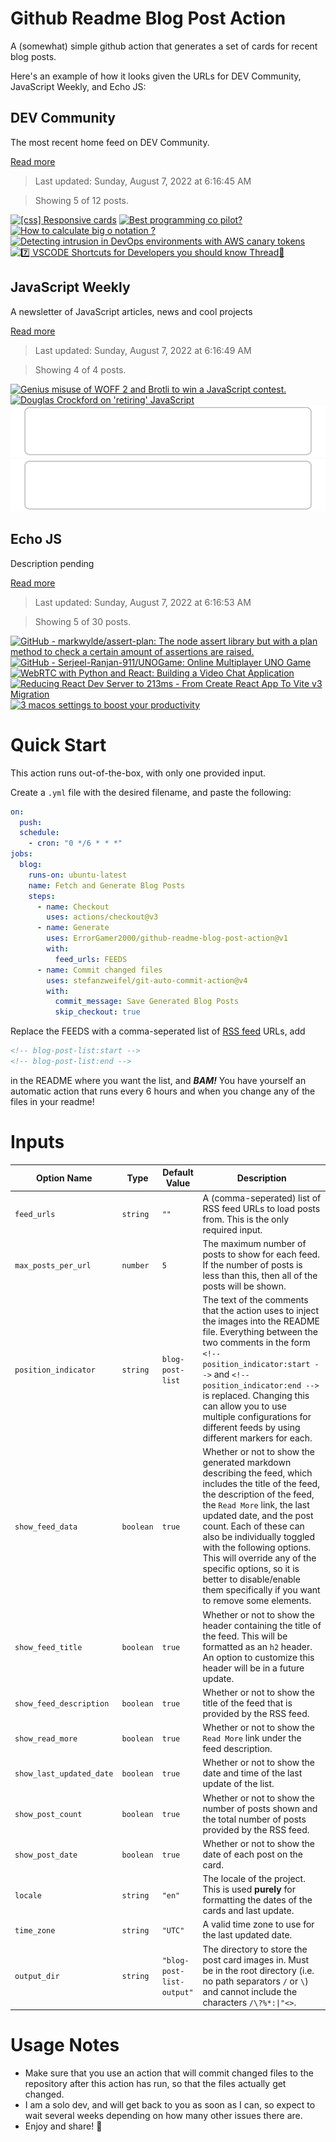# Github Readme Blog Post Action

A (somewhat) simple github action that generates a set of cards for recent blog posts.

Here's an example of how it looks given the URLs for DEV Community, JavaScript Weekly, and Echo JS:

<!-- post-list:start -->
## DEV Community

The most recent home feed on DEV Community.

[Read more](https://dev.to)
> Last updated: Sunday, August 7, 2022 at 6:16:45 AM

> Showing 5 of 12 posts.

[![[css] Responsive cards](https://raw.githubusercontent.com/ErrorGamer2000/github-readme-blog-post-action/main/generated_files/DEV_Community/[css]_Responsive_cards.svg)](https://dev.to/maurerkrisztian/css-responsive-cards-2glh)
[![Best programming co pilot?](https://raw.githubusercontent.com/ErrorGamer2000/github-readme-blog-post-action/main/generated_files/DEV_Community/Best_programming_co_pilot_.svg)](https://dev.to/waleedhcoder/best-programming-co-pilot-m21)
[![How to calculate big o notation ?](https://raw.githubusercontent.com/ErrorGamer2000/github-readme-blog-post-action/main/generated_files/DEV_Community/How_to_calculate_big_o_notation__.svg)](https://dev.to/eminvergil/how-to-calculate-big-o-notation--eh5)
[![Detecting intrusion in DevOps environments with AWS canary tokens](https://raw.githubusercontent.com/ErrorGamer2000/github-readme-blog-post-action/main/generated_files/DEV_Community/Detecting_intrusion_in_DevOps_environments_with_AWS_canary_tokens.svg)](https://dev.to/rishitashaw/detecting-intrusion-in-devops-environments-with-aws-canary-tokens-5a30)
[![7️⃣ VSCODE Shortcuts for Developers you should know Thread🧵](https://raw.githubusercontent.com/ErrorGamer2000/github-readme-blog-post-action/main/generated_files/DEV_Community/7️⃣_VSCODE_Shortcuts_for_Developers_you_should_know_Thread🧵.svg)](https://dev.to/qbentil/7-vscode-shortcuts-for-developers-you-should-know-thread-2p9l)


## JavaScript Weekly

A newsletter of JavaScript articles, news and cool projects

[Read more](https://javascriptweekly.com/)
> Last updated: Sunday, August 7, 2022 at 6:16:49 AM

> Showing 4 of 4 posts.

[![Genius misuse of WOFF 2 and Brotli to win a JavaScript contest.](https://raw.githubusercontent.com/ErrorGamer2000/github-readme-blog-post-action/main/generated_files/JavaScript_Weekly/Genius_misuse_of_WOFF_2_and_Brotli_to_win_a_JavaScript_contest..svg)](https://javascriptweekly.com/issues/601)
[![Douglas Crockford on 'retiring' JavaScript](https://raw.githubusercontent.com/ErrorGamer2000/github-readme-blog-post-action/main/generated_files/JavaScript_Weekly/Douglas_Crockford_on_'retiring'_JavaScript.svg)](https://javascriptweekly.com/issues/600)
[![Common JavaScript issues developers face](https://raw.githubusercontent.com/ErrorGamer2000/github-readme-blog-post-action/main/generated_files/JavaScript_Weekly/Common_JavaScript_issues_developers_face.svg)](https://javascriptweekly.com/issues/599)
[![Vite 3, or in French: quick, quick, quick.](https://raw.githubusercontent.com/ErrorGamer2000/github-readme-blog-post-action/main/generated_files/JavaScript_Weekly/Vite_3__or_in_French__quick__quick__quick..svg)](https://javascriptweekly.com/issues/598)


## Echo JS

Description pending

[Read more](
http://www.echojs.com
)
> Last updated: Sunday, August 7, 2022 at 6:16:53 AM

> Showing 5 of 30 posts.

[![GitHub - markwylde/assert-plan: The node assert library but with a plan method to check a certain amount of assertions are raised.](https://raw.githubusercontent.com/ErrorGamer2000/github-readme-blog-post-action/main/generated_files/_Echo_JS_/GitHub_-_markwylde_assert-plan__The_node_assert_library_but_with_a_plan_method_to_check_a_certain_amount_of_assertions_are_raised..svg)](https://github.com/markwylde/assert-plan)
[![GitHub - Serjeel-Ranjan-911/UNOGame: Online Multiplayer UNO Game](https://raw.githubusercontent.com/ErrorGamer2000/github-readme-blog-post-action/main/generated_files/_Echo_JS_/GitHub_-_Serjeel-Ranjan-911_UNOGame__Online_Multiplayer_UNO_Game.svg)](https://github.com/Serjeel-Ranjan-911/UNOGame)
[![WebRTC with Python and React: Building a Video Chat Application](https://raw.githubusercontent.com/ErrorGamer2000/github-readme-blog-post-action/main/generated_files/_Echo_JS_/WebRTC_with_Python_and_React__Building_a_Video_Chat_Application.svg)](https://www.metered.ca/blog/webrtc-with-python-building-a-video-chat-application/)
[![Reducing React Dev Server to 213ms - From Create React App To Vite v3 Migration](https://raw.githubusercontent.com/ErrorGamer2000/github-readme-blog-post-action/main/generated_files/_Echo_JS_/Reducing_React_Dev_Server_to_213ms_-_From_Create_React_App_To_Vite_v3_Migration.svg)](
https://orizens.com/blog/reducing-react-dev-server-to-213ms-from-create-react-app-to-vite-migration/
)
[![3 macos settings to boost your productivity](https://raw.githubusercontent.com/ErrorGamer2000/github-readme-blog-post-action/main/generated_files/_Echo_JS_/3_macos_settings_to_boost_your_productivity.svg)](https://dev.to/przemyslawjanpietrzak/3-macos-settings-to-boost-your-productivity-38j7)


<!-- post-list:end -->

# Quick Start

This action runs out-of-the-box, with only one provided input.

Create a `.yml` file with the desired filename, and paste the following:

```yml
on:
  push:
  schedule:
    - cron: "0 */6 * * *"
jobs:
  blog:
    runs-on: ubuntu-latest
    name: Fetch and Generate Blog Posts
    steps:
      - name: Checkout
        uses: actions/checkout@v3
      - name: Generate
        uses: ErrorGamer2000/github-readme-blog-post-action@v1
        with:
          feed_urls: FEEDS
      - name: Commit changed files
        uses: stefanzweifel/git-auto-commit-action@v4
        with:
          commit_message: Save Generated Blog Posts
          skip_checkout: true
```

Replace the FEEDS with a comma-seperated list of [RSS feed](https://rss.com/blog/how-do-rss-feeds-work/) URLs, add

```md
<!-- blog-post-list:start -->
<!-- blog-post-list:end -->
```

in the README where you want the list, and **_BAM!_** You have yourself an automatic action that runs every 6 hours and when you change any of the files in your readme!

# Inputs

<table>
  <thead>
    <tr>
      <th>Option Name</th>
      <th>Type</th>
      <th>Default Value</th>
      <th>Description</th>
    </tr>
  </thead>
  <tbody>
    <tr>
      <td><code>feed_urls</code></td>
      <td><code>string</code></td>
      <td><code>""</code></td>
      <td>A (comma-seperated) list of RSS feed URLs to load posts from. This is the only required input.</td>
    </tr>
    <tr>
      <td><code>max_posts_per_url</code></td>
      <td><code>number</code></td>
      <td><code>5</code></td>
      <td>The maximum number of posts to show for each feed. If the number of posts is less than this, then all of the posts will be shown.</td>
    </tr>
    <tr>
      <td><code>position_indicator</code></td>
      <td><code>string</code></td>
      <td><code>blog-post-list</code></td>
      <td>The text of the comments that the action uses to inject the images into the README file. Everything between the two comments in the form <code>&lt;!-- position_indicator:start --&gt;</code> and <code>&lt;!-- position_indicator:end --&gt;</code> is replaced. Changing this can allow you to use multiple configurations for different feeds by using different markers for each.</td>
    </tr>
    <tr>
      <td><code>show_feed_data</code></td>
      <td><code>boolean</code></td>
      <td><code>true</code></td>
      <td>Whether or not to show the generated markdown describing the feed, which includes the title of the feed, the description of the feed, the <code>Read More</code> link, the last updated date, and the post count. Each of these can also be individually toggled with the following options. This will override any of the specific options, so it is better to disable/enable them specifically if you want to remove some elements.</td>
    </tr>
    <tr>
      <td><code>show_feed_title</code></td>
      <td><code>boolean</code></td>
      <td><code>true</code></td>
      <td>Whether or not to show the header containing the title of the feed. This will be formatted as an <code>h2</code> header. An option to customize this header will be in a future update.</td>
    </tr>
    <tr>
      <td><code>show_feed_description</code></td>
      <td><code>boolean</code></td>
      <td><code>true</code></td>
      <td>Whether or not to show the title of the feed that is provided by the RSS feed.</td>
    </tr>
    <tr>
      <td><code>show_read_more</code></td>
      <td><code>boolean</code></td>
      <td><code>true</code></td>
      <td>Whether or not to show the <code>Read More</code> link under the feed description.</td>
    </tr>
    <tr>
      <td><code>show_last_updated_date</code></td>
      <td><code>boolean</code></td>
      <td><code>true</code></td>
      <td>Whether or not to show the date and time of the last update of the list.</td>
    </tr>
    <tr>
      <td><code>show_post_count</code></td>
      <td><code>boolean</code></td>
      <td><code>true</code></td>
      <td>Whether or not to show the number of posts shown and the total number of posts provided by the RSS feed.</td>
    </tr>
    <tr>
      <td><code>show_post_date</code></td>
      <td><code>boolean</code></td>
      <td><code>true</code></td>
      <td>Whether or not to show the date of each post on the card.</td>
    </tr>
    <tr>
      <td><code>locale</code></td>
      <td><code>string</code></td>
      <td><code>"en"</code></td>
      <td>The locale of the project. This is used <strong>purely</strong> for formatting the dates of the cards and last update.</td>
    </tr>
    <tr>
      <td><code>time_zone</code></td>
      <td><code>string</code></td>
      <td><code>"UTC"</code></td>
      <td>A valid time zone to use for the last updated date.</td>
    </tr>
    <tr>
      <td><code>output_dir</code></td>
      <td><code>string</code></td>
      <td><code>"blog-post-list-output"</code></td>
      <td>The directory to store the post card images in. Must be in the root directory (i.e. no path separators <code>/</code> or <code>\</code>) and cannot include the characters <code>/\?%*:|"&lt;&gt;</code>.</td>
    </tr>
<!--
    <tr>
      <td><code></code></td>
      <td><cde></cde></td>
      <td><code></code></td>
      <td></td>
    </tr>
-->
  </tbody>
</table>

# Usage Notes

- Make sure that you use an action that will commit changed files to the repository after this action has run, so that the files actually get changed.
- I am a solo dev, and will get back to you as soon as I can, so expect to wait several weeks depending on how many other issues there are.
- Enjoy and share! 🤗
